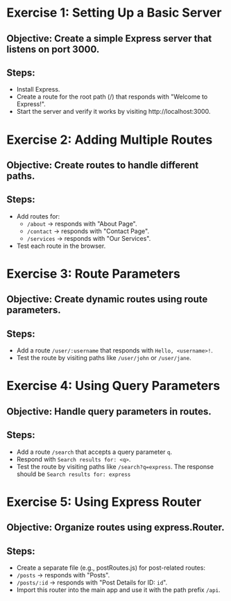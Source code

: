 # Exercise 1: Setting Up a Basic Server
## Objective: Create a simple Express server that listens on port 3000.
## Steps:
- Install Express.
- Create a route for the root path (/) that responds with "Welcome to Express!".
- Start the server and verify it works by visiting http://localhost:3000.

# Exercise 2: Adding Multiple Routes
## Objective: Create routes to handle different paths.
## Steps:
- Add routes for:
  - `/about` -> responds with "About Page".
  - `/contact` -> responds with "Contact Page".
  - `/services` -> responds with "Our Services".
- Test each route in the browser.

# Exercise 3: Route Parameters
## Objective: Create dynamic routes using route parameters.
## Steps:
- Add a route `/user/:username` that responds with `Hello, <username>!`.
- Test the route by visiting paths like `/user/john` or `/user/jane`.

# Exercise 4: Using Query Parameters
## Objective: Handle query parameters in routes.
## Steps:
- Add a route `/search` that accepts a query parameter `q`.
- Respond with `Search results for: <q>`.
- Test the route by visiting paths like `/search?q=express`. The response should be `Search results for: express`

# Exercise 5: Using Express Router
## Objective: Organize routes using express.Router.
## Steps:
- Create a separate file (e.g., postRoutes.js) for post-related routes:
- `/posts` -> responds with "Posts".
- `/posts/:id` -> responds with "Post Details for ID: `id`".
- Import this router into the main app and use it with the path prefix `/api`.